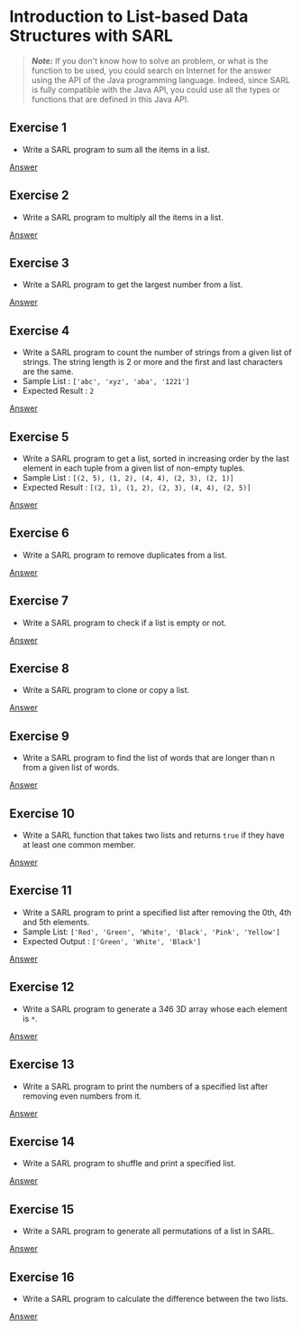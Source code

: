 # Introduction to List-based Data Structures with SARL

<script>
function exerciseToggle(id) {
    var x = document.getElementById('exercise' + id.toString());
    if (x.style.display === "none") {
        x.style.display = "block";
    } else {
        x.style.display = "none";
    }
}
</script>

> **_Note:_** If you don't know how to solve an problem, or what is the function to be used, you could search on Internet for the answer using the API of the Java programming language. Indeed, since SARL is fully compatible with the Java API, you could use all the types or functions that are defined in this Java API.

## Exercise 1

* Write a SARL program to sum all the items in a list.

<a href="javascript:exerciseToggle(1)">Answer</a>
<div id="exercise1" style="display:none;">
Two answers are possible. Answer #1 is:
[:Success:]
	package io.sarl.docs.tutorials.listexercises
	[:OnHtml]
	import java.util.List
	class Solution1 {
		static def sum(list : List<? extends Number>) : Number {
			var s = 0.0
			for (e : list) {
				s += e
			}
			return s
		}
	}
[:End:]
Answer #2 is:
[:Success:]
	package io.sarl.docs.tutorials.listexercises
	[:OnHtml]
	import java.util.List
	class Solution2 {
		static def sum(list : List<? extends Number>) : Number {
			list.reduce[accumulator, current | accumulator.doubleValue + current.doubleValue]
		}
	}
[:End:]
</div>

## Exercise 2

* Write a SARL program to multiply all the items in a list.

<a href="javascript:exerciseToggle(2)">Answer</a>
<div id="exercise2" style="display:none;">
Two answers are possible. Answer #1 is:
[:Success:]
	package io.sarl.docs.tutorials.listexercises
	[:OnHtml]
	import java.util.List	
	class Solution1 {
		static def mul(list : List<? extends Number>) : Number {
			var s = 0.0
			for (e : list) {
				s *= e
			}
			return s
		}
	}
[:End:]
Answer #2 is:
[:Success:]
	package io.sarl.docs.tutorials.listexercises
	[:OnHtml]
	import java.util.List	
	class Solution2 {
		static def mul(list : List<? extends Number>) : Number {
			list.reduce[accumulator, current | accumulator.doubleValue * current.doubleValue]
		}
	}
[:End:]
</div>

## Exercise 3

* Write a SARL program to get the largest number from a list.

<a href="javascript:exerciseToggle(3)">Answer</a>
<div id="exercise3" style="display:none;">
Two answers are possible. Answer #1 is:
[:Success:]
	package io.sarl.docs.tutorials.listexercises
	[:OnHtml]
	import java.util.List	
	class Solution1 {
		static def maxValue(list : List<? extends Number>) : Number {
			var m : Number = null
			for (e : list) {
				if (m === null || m < e) {
					m = e
				}
			}
			return m
		}
	}
[:End:]
Answer #2 is:
[:Success:]
	package io.sarl.docs.tutorials.listexercises
	[:OnHtml]
	import java.util.List
	class Solution2 {
		static def maxValue(list : List<? extends Number>) : Number {
			list.max[a, b | a <=> b]
		}
	}
[:End:]
</div>

## Exercise 4

* Write a SARL program to count the number of strings from a given list of strings. The string length is 2 or more and the first and last characters are the same.
* Sample List : `['abc', 'xyz', 'aba', '1221']`
* Expected Result : `2`

<a href="javascript:exerciseToggle(4)">Answer</a>
<div id="exercise4" style="display:none;">
Two answers are possible. Answer #1 is:
[:Success:]
	package io.sarl.docs.tutorials.listexercises
	[:OnHtml]
	import java.util.List	
	class Solution1 {
		static var original = #['abc', 'xyz', 'aba', '1221']

		static def countStrings(list : List<String>) : int {
			var n = 0
			for (s : list) {
				if (s.length >= 2 && s.charAt(0) == s.charAt(s.length - 1)) {
					n++
				}
			}
			return n
		}

		static def main : void {
			println(countStrings(original))
		}
	}
[:End:]
Answer #2 is:
[:Success:]
	package io.sarl.docs.tutorials.listexercises
	[:OnHtml]
	import java.util.List
	class Solution2 {
		static var original = #['abc', 'xyz', 'aba', '1221']

		static def countStrings(list : List<String>) : int {
			list.filter[it.length >= 2 && it.charAt(0) == it.charAt(it.length - 1)].size
		}

		static def main : void {
			println(countStrings(original))
		}
	}
[:End:]
</div>

## Exercise 5

* Write a SARL program to get a list, sorted in increasing order by the last element in each tuple from a given list of non-empty tuples.
* Sample List : `[(2, 5), (1, 2), (4, 4), (2, 3), (2, 1)]`
* Expected Result : `[(2, 1), (1, 2), (2, 3), (4, 4), (2, 5)]`

<a href="javascript:exerciseToggle(5)">Answer</a>
<div id="exercise5" style="display:none;">
[:Success:]
	package io.sarl.docs.tutorials.listexercises
	[:OnHtml]
	import java.util.List	
	class Solution {
		static var original = #[#[2, 5], #[1, 2], #[4, 4], #[2, 3], #[2, 1]]

		static def main : void {
			var result = original.sortWith[a, b | 
				a.get(1) <=> b.get(1)
			]
			println(result)
		}
	}
[:End:]
</div>

## Exercise 6

* Write a SARL program to remove duplicates from a list.

<a href="javascript:exerciseToggle(6)">Answer</a>
<div id="exercise6" style="display:none;">
[:Success:]
	package io.sarl.docs.tutorials.listexercises
	[:OnHtml]
	import java.util.List	
	class Solution {
		static def remove_duplicates(list : List<?>) {
			var result = newArrayList
			for (e : list) {
				if (!result.contains(e)) {
					result += e
				}
			}
			return result
		}
	}
[:End:]
</div>

## Exercise 7

* Write a SARL program to check if a list is empty or not.

<a href="javascript:exerciseToggle(7)">Answer</a>
<div id="exercise7" style="display:none;">
[:Success:]
	package io.sarl.docs.tutorials.listexercises
	[:OnHtml]
	import java.util.List	
	class Solution {
		static def enquiry(list : List<?>) {
			list.size === 0
		}
	}
[:End:]
</div>

## Exercise 8

* Write a SARL program to clone or copy a list.

<a href="javascript:exerciseToggle(8)">Answer</a>
<div id="exercise8" style="display:none;">
[:Success:]
	package io.sarl.docs.tutorials.listexercises
	[:OnHtml]
	import java.util.List	
	class Solution {
		static def copy(list : List<?>) {
			var cp = newArrayList
			cp.addAll(list)
			return cp
		}
	}
[:End:]
</div>

## Exercise 9

* Write a SARL program to find the list of words that are longer than n from a given list of words.

<a href="javascript:exerciseToggle(9)">Answer</a>
<div id="exercise9" style="display:none;">
Two answers are possible. Answer #1 is:
[:Success:]
	package io.sarl.docs.tutorials.listexercises
	[:OnHtml]
	import java.util.List
	class Solution1 {
		static def words(list : List<String>, n : int) {
			var cp = newArrayList
			for (e : list) {
				if (e.length > n) {
					cp += e
				}
			}
			return cp
		}
	}
[:End:]
Answer #2 is:
[:Success:]
	package io.sarl.docs.tutorials.listexercises
	[:OnHtml]
	import java.util.List
	class Solution2 {
		static def words(list : List<String>, n : int) {
			list.filter[it.length > n].toList
		}
	}
[:End:]
</div>

## Exercise 10

* Write a SARL function that takes two lists and returns `true` if they have at least one common member.

<a href="javascript:exerciseToggle(10)">Answer</a>
<div id="exercise10" style="display:none;">
Two answers are possible. Answer #1 is:
[:Success:]
	package io.sarl.docs.tutorials.listexercises
	[:OnHtml]
	import java.util.List	
	class Solution1 {
		static def common(list1 : List<?>, list2 : List<?>) {
			for (e : list1) {
				if (list2.contains(e)) {
					return true
				}
			}
			return false
		}
	}
[:End:]
Answer #2 is:
[:Success:]
	package io.sarl.docs.tutorials.listexercises
	[:OnHtml]
	import java.util.List
	class Solution2 {
		static def words(list1 : List<String>, list2 : List<?>) {
			list1.exists[list2.contains(it)]
		}
	}
[:End:]
</div>

## Exercise 11

* Write a SARL program to print a specified list after removing the 0th, 4th and 5th elements.
* Sample List: `['Red', 'Green', 'White', 'Black', 'Pink', 'Yellow']`
* Expected Output : `['Green', 'White', 'Black']`

<a href="javascript:exerciseToggle(11)">Answer</a>
<div id="exercise11" style="display:none;">
[:Success:]
	package io.sarl.docs.tutorials.listexercises
	[:OnHtml]
	class Solution {
		static var original = #['Red', 'Green', 'White', 'Black', 'Pink', 'Yellow']

		static def main : void {
			original.remove(5)
			original.remove(4)
			original.remove(0)
			println(original)
		}
	}
[:End:]
</div>

## Exercise 12

* Write a SARL program to generate a 3*4*6 3D array whose each element is `*`.

<a href="javascript:exerciseToggle(12)">Answer</a>
<div id="exercise12" style="display:none;">
Two answers are possible. Answer #1 is:
[:Success:]
	package io.sarl.docs.tutorials.listexercises
	[:OnHtml]
	class Solution1 {
		static def main : void {
			var result = newArrayList
			for (a : 1..3) {
				var dim2 = newArrayList
				for (b : 1..4) {
					var dim3 = newArrayList
					for (c : 1..6) {
						dim3 += '*'
					}
					dim2 += dim3
				}
				result += dim2
			}
			println(result)
		}
	}
[:End:]
Answer #2 is:
[:Success:]
	package io.sarl.docs.tutorials.listexercises
	[:OnHtml]
	import java.util.List
	class Solution2 {
		static def main : void {
			var result = (1..3).map[
				(1..4).map[
					(1..6).map['*'].toList
				].toList
			].toList
			println(result)
		}
	}
[:End:]
</div>

## Exercise 13

* Write a SARL program to print the numbers of a specified list after removing even numbers from it.

<a href="javascript:exerciseToggle(13)">Answer</a>
<div id="exercise13" style="display:none;">
Two answers are possible. Answer #1 is:
[:Success:]
	package io.sarl.docs.tutorials.listexercises
	[:OnHtml]
	import java.util.List
	class Solution1 {
		static def remove_even(list : List<Integer>) : List<Integer> {
			var nlist = newArrayList
			for (e : list) {
				if ((e % 2) != 0) {
					nlist += e
				}
			}
			return nlist
		}
	}
[:End:]
Answer #2 is:
[:Success:]
	package io.sarl.docs.tutorials.listexercises
	[:OnHtml]
	import java.util.List
	class Solution2 {
		static def remove_even(list : List<Integer>) : List<Integer> {
			list.filter[(it % 2) != 0].toList
		}
	}
[:End:]
</div>

## Exercise 14

* Write a SARL program to shuffle and print a specified list.

<a href="javascript:exerciseToggle(14)">Answer</a>
<div id="exercise14" style="display:none;">
[:Success:]
	package io.sarl.docs.tutorials.listexercises
	[:OnHtml]
	import static extension java.util.Collections.shuffle
	class Solution {

		static var original = #['Red', 'Green', 'White', 'Black', 'Pink', 'Yellow']

		static def main : void {
			original.shuffle
			println(original)
		}
	}
[:End:]
</div>

## Exercise 15

* Write a SARL program to generate all permutations of a list in SARL.  

<a href="javascript:exerciseToggle(15)">Answer</a>
<div id="exercise15" style="display:none;">
[:Success:]
	package io.sarl.docs.tutorials.listexercises
	[:OnHtml]
	import java.util.List
	class Solution {

		static def swap(elements : Object[], index0 : int, index1 : int) : void {
			var tmp = elements.get(index0)
			elements.set(index0, elements.get(index1))
			elements.set(index1, tmp);
		}

		static def permuts(list : List<Object>) : List<List<Object>> {
			var permuts = newArrayList
			permuts.add(list.immutableCopy)
			if (list.size > 1) {
				var elements = list.toArray
				var indexes = newIntArrayOfSize(list.size)
				var i = 0
				while (i < list.size) {
				    if (indexes.get(i) < i) {
				       swap(elements, if (i % 2 == 0) 0 else indexes.get(i), i)
						permuts.add(newArrayList(elements))
				       indexes.set(i, indexes.get(i) + 1);
				       i = 0
				    } else {
				       indexes.set(i, 0)
				       i++
				    }
				}
			}
			return permuts
		}
	}
[:End:]
</div>

## Exercise 16

* Write a SARL program to calculate the difference between the two lists.  

<a href="javascript:exerciseToggle(16)">Answer</a>
<div id="exercise16" style="display:none;">
[:Success:]
	package io.sarl.docs.tutorials.listexercises
	[:OnHtml]
	import java.util.List
	class Solution {
		static def difference(a : List<Object>, b : List<Object>) : List<Object> {
			var diff = newArrayList
			for (element : a) {
				if (!b.contains(element)) {
					diff += element
				}
			}
			return diff
		}
	}
[:End:]
</div>

## Exercise 17

* Write a SARL program to access the index of a list.
* Sample Input: `[5, 15, 35, 8, 98]`
* Sample Output:

```text
0 5
1 15
2 35
3 8
4 98
```

<a href="javascript:exerciseToggle(17)">Answer</a>
<div id="exercise17" style="display:none;">
Three answers are possible. Answer #1 is:
[:Success:]
	package io.sarl.docs.tutorials.listexercises
	[:OnHtml]
	class Solution1 {
		static var original = #[5, 15, 35, 8, 98]

		static def main : void {
			var i = 0
			for (element : original) {
				println(i + " " + element)
				i++
			}
		}
	}
[:End:]
Answer #2 is:
[:Success:]
	package io.sarl.docs.tutorials.listexercises
	[:OnHtml]
	class Solution2 {
		static var original = #[5, 15, 35, 8, 98]

		static def main : void {
			for (var i = 0; i < original.size; i++) {
				println(i + " " + original.get(i))
			}
		}
	}
[:End:]
Answer #3 is:
[:Success:]
	package io.sarl.docs.tutorials.listexercises
	[:OnHtml]
	class Solution3 {
		static var original = #[5, 15, 35, 8, 98]

		static def main : void {
			original.forEach [element, index |
				println(index + " " + element)
			]
		}
	}
[:End:]
</div>


## Exercise 18

* Write a SARL program to convert a list of characters into a string.  

<a href="javascript:exerciseToggle(18)">Answer</a>
<div id="exercise18" style="display:none;">
Three answers are possible. Answer #1 is:
[:Success:]
	package io.sarl.docs.tutorials.listexercises
	[:OnHtml]
	import java.util.List
	class Solution1 {
		static var original : List<Character> = #['h', 'e', 'l', 'l', 'o']

		static def main : void {
			var str = ""
			for (c : original) {
				str += c
			}
			println(str)
		}
	}
[:End:]
Answer #2 is:
[:Success:]
	package io.sarl.docs.tutorials.listexercises
	[:OnHtml]
	import java.util.List
	class Solution2 {
		static var original : List<Character> = #['h', 'e', 'l', 'l', 'o']

		static def main : void {
			var str_buffer = new StringBuilder
			for (c : original) {
				str_buffer.append(c)
			}
			var str = str_buffer.toString
			println(str)
		}
	}
[:End:]
Answer #3 is:
[:Success:]
	package io.sarl.docs.tutorials.listexercises
	[:OnHtml]
	import java.util.List
	class Solution3 {
		static var original : List<Character> = #['h', 'e', 'l', 'l', 'o']

		static def main : void {
			var str = original.join("")
			println(str)
		}
	}
[:End:]
</div>

## Exercise 19

* Write a SARL program to find the index of an item in a specified list.  

<a href="javascript:exerciseToggle(19)">Answer</a>
<div id="exercise19" style="display:none;">
Two answers are possible. Answer #1 is:
[:Success:]
	package io.sarl.docs.tutorials.listexercises
	[:OnHtml]
	import java.util.List
	class Solution1 {
		static var original : List<Character> = #['h', 'e', 'l', 'l', 'o']

		static def findIndexOf(list : List<?>, element : Object) : int {
			var i = 0
			for (elt : list) {
				if (elt == element) {
					return i
				}
				i++
			}
			return -1
		}

		static def main : void {
			println(original.findIndexOf('h'))
			println(original.findIndexOf('e'))
			println(original.findIndexOf('l'))
			println(original.findIndexOf('o'))
		}
	}
[:End:]
Answer #2 is:
[:Success:]
	package io.sarl.docs.tutorials.listexercises
	[:OnHtml]
	import java.util.List
	class Solution2 {
		static var original : List<Character> = #['h', 'e', 'l', 'l', 'o']

		static def main : void {
			println(original.indexOf('h'))
			println(original.indexOf('e'))
			println(original.indexOf('l'))
			println(original.indexOf('o'))
		}
	}
[:End:]
</div>


## Exercise 20

* Write a SARL program to flatten a shallow list.
* Sample Input: `[[4], [0, 658, 4, 6], [1, 2, 3]]`
* Expected Output: `[4, 0, 658, 4, 6, 1, 2, 3]`

<a href="javascript:exerciseToggle(20)">Answer</a>
<div id="exercise20" style="display:none;">
Three answers are possible. Answer #1 is:
[:Success:]
	package io.sarl.docs.tutorials.listexercises
	[:OnHtml]
	import java.util.List
	class Solution1 {
		static var original = #[#[4], #[0, 658, 4, 6], #[1, 2, 3]]

		static def flattenList(list : List<List<Integer>>) : List<Integer> {
			var output = newArrayList
			for (sublist : list) {
				for (element : sublist) {
					output += element
				}
			}
			return output
		}

		static def main : void {
			println(original.flattenList)
		}
	}
[:End:]
Answer #2 is:
[:Success:]
	package io.sarl.docs.tutorials.listexercises
	[:OnHtml]
	import java.util.List
	class Solution2 {
		static var original = #[#[4], #[0, 658, 4, 6], #[1, 2, 3]]

		static def flattenList(list : List<List<Integer>>) : List<Integer> {
			var output = newArrayList
			for (sublist : list) {
				output += sublist
			}
			return output
		}

		static def main : void {
			println(original.flattenList)
		}
	}
[:End:]
Answer #3 is:
[:Success:]
	package io.sarl.docs.tutorials.listexercises
	[:OnHtml]
	import java.util.List
	class Solution3 {
		static var original = #[#[4], #[0, 658, 4, 6], #[1, 2, 3]]

		static def main : void {
			println(original.flatten.toList)
		}
	}
[:End:]
</div>

## Exercise 21

* Write a SARL program to append a list to the second list.  

<a href="javascript:exerciseToggle(21)">Answer</a>
<div id="exercise21" style="display:none;">
Two answers are possible. Answer #1 is:
[:Success:]
	package io.sarl.docs.tutorials.listexercises
	[:OnHtml]
	class Solution1 {
		static var original1 = #[1, 45, 8, 6, 1]
		static var original2 = #[457, -1, 5]

		static def main : void {
			for (c : original2) {
				original1 += c
			}
			println(original1)
		}
	}
[:End:]
Answer #2 is:
[:Success:]
	package io.sarl.docs.tutorials.listexercises
	[:OnHtml]
	class Solution2 {
		static var original1 = #[1, 45, 8, 6, 1]
		static var original2 = #[457, -1, 5]

		static def main : void {
			original1 += original2
			println(original1)
		}
	}
[:End:]
</div>

## Exercise 22

* Write a SARL program to select an item randomly from a list.  

<a href="javascript:exerciseToggle(22)">Answer</a>
<div id="exercise22" style="display:none;">
[:Success:]
	package io.sarl.docs.tutorials.listexercises
	[:OnHtml]
	import java.util.Random
	class Solution {
		static var original = #[1, 45, 8, 6, 1]

		static def main : void {
			var random = new Random
			var element = original.get(random.nextInt(original.size))
			println(element)
		}
	}
[:End:]
</div>

## Exercise 23

* Write a SARL program to check whether two lists are circularly identical.

* Input 1:

```text
list1 = [10, 10, 0, 0, 10]
list2 = [10, 10, 10, 0, 0]
```

* Output 1: `true`
* Input 2:

```text
list1 = [10, 10, 0, 10, 0]
list2 = [10, 10, 10, 0, 0]
```

* Output 2: `false`

<a href="javascript:exerciseToggle(23)">Answer</a>
<div id="exercise23" style="display:none;">
[:Success:]
	package io.sarl.docs.tutorials.listexercises
	[:OnHtml]
	import java.util.List
	class Solution {
		static var list1 = #[10, 10, 0, 0, 10]
		static var list2 = #[10, 10, 10, 0, 0]

		static def circularly_identical(list1 : List<Integer>, list2 : List<Integer>) : boolean {
			// doubling list
			var list3 = newArrayList(list1)
		    list3.addAll(list1)
			// traversal in twice of list1
			for (x : 0..<list1.size) {
				var z = 0
				// check if list2 == list1 circularly
		        for (y : x..<(x + list1.size)) {
		            if (list2.get(z) == list3.get(y)) {
		            	z += 1
		            } else {
		            	break
		            }
		        }
		             
				// if all n elements are same circularly
				if (z == list1.size) {
					return true
				}
			}
		    return false
		}
   
		static def main : void {
			println(circularly_identical(list1, list2))
		}
	}
[:End:]
</div>

## Exercise 24

* Write a SARL program to find the second smallest number in a list.  

<a href="javascript:exerciseToggle(24)">Answer</a>
<div id="exercise24" style="display:none;">
Two answers are possible. Answer #1 is:
[:Success:]
	package io.sarl.docs.tutorials.listexercises
	[:OnHtml]
	class Solution1 {
		static var original = #[1, 45, -45, 2, 987]

		static def main : void {
			var smaller : Integer = null
			for (c : original) {
				if (smaller === null || c < smaller) {
					smaller = c
				}
			}
			var secondSmaller : Integer = null
			for (c : original) {
				if (c > smaller && (smaller === null || c < secondSmaller)) {
					secondSmaller = c
				}
			}
			println(secondSmaller)
		}
	}
[:End:]
Answer #2 is:
[:Success:]
	package io.sarl.docs.tutorials.listexercises
	[:OnHtml]
	class Solution2 {
		static var original = #[1, 45, -45, 2, 987]

		static def main : void {
			var smaller = original.min
			var secondSmaller = original.filter[it > smaller].min
			println(secondSmaller)
		}
	}
[:End:]
</div>

## Exercise 25

* Write a SARL program to get unique values from a list.  

<a href="javascript:exerciseToggle(25)">Answer</a>
<div id="exercise25" style="display:none;">
Two answers are possible. Answer #1 is:
[:Success:]
	package io.sarl.docs.tutorials.listexercises
	[:OnHtml]
	import java.util.List
	class Solution1 {
		static var original = #[1, 45, -45, 1, 2, 987, 45]

		static def get_uniq(list : List<Integer>) : List<Integer> {
			var uniq = newArrayList
			for (c : list) {
				if (!uniq.contains(c)) {
					uniq += c
				}
			}
			return uniq
		}

		static def main : void {
			println(get_uniq(original))
		}
	}
[:End:]
Answer #2 is:
[:Success:]
	package io.sarl.docs.tutorials.listexercises
	[:OnHtml]
	import java.util.List
	class Solution2 {
		static var original = #[1, 45, -45, 1, 2, 987, 45]

		static def get_uniq(list : List<Integer>) : List<Integer> {
			var uniq = newTreeSet(null)
			uniq.addAll(list)
			return uniq.toList
		}

		static def main : void {
			println(get_uniq(original))
		}
	}
[:End:]
</div>

## Exercise 26

* Write a SARL program to get the frequency of elements in a list.  

<a href="javascript:exerciseToggle(26)">Answer</a>
<div id="exercise26" style="display:none;">
[:Success:]
	package io.sarl.docs.tutorials.listexercises
	[:OnHtml]
	import java.util.List
	import java.util.Map
	class Solution {
		static var original = #[1, 45, -45, 1, 2, 987, 45]

		static def frequency(list : List<T>) : Map<T, Integer> with T {
			var map = newHashMap
			for (c : list) {
				var n = map.getOrDefault(c, 0)
				map.put(c, n + 1)
			}
			return map
		}

		static def main : void {
			println(frequency(original))
		}
	}
[:End:]
</div>

## Exercise 27

* Write a SARL program to check whether a list contains a sublist.  

<a href="javascript:exerciseToggle(27)">Answer</a>
<div id="exercise27" style="display:none;">
[:Success:]
	package io.sarl.docs.tutorials.listexercises
	[:OnHtml]
	import java.util.List
	class Solution {
		static var original = #[1, 45, -45, 1, 2, 987, 45]

		static def is_sublist(list : List<Integer>, search_for : List<Integer>) : boolean {
			if (search_for.isEmpty) {
				return true
			}
			if (search_for.size > list.size) {
				return false
			}
			for (i : 0..<list.size) {
				if (list.get(i) == search_for.get(0)) {
					var n = 1
					while ((n < search_for.size) && (list.get(i + n) == search_for.get(n))) {
						n++
					}
					if (n == search_for.size) {
						return true
					}
				}
			}
			return false
		}

		static def main : void {
			println(is_sublist(original, #[1, 2, 987]))
			println(is_sublist(original, #[1, 987, 2]))
		}
	}
[:End:]
</div>

## Exercise 28

* Write a SARL program that uses the Sieve of Eratosthenes method to compute prime numbers up to a specified number.

> **_Note:_** In mathematics, the sieve of Eratosthenes, one of a number of prime number sieves, is a simple, ancient algorithm for finding all prime numbers up to any given limit.

<a href="javascript:exerciseToggle(28)">Answer</a>
<div id="exercise28" style="display:none;">
Two answers are possible. Answer #1 is:
[:Success:]
	package io.sarl.docs.tutorials.listexercises
	[:OnHtml]
	import java.util.BitSet
	import java.util.List
	class Solution1 {
		static def sieve_of_eratosthenes(num : int) {
			var prime = newArrayList
			for (i : 0..num) {
				prime += true
			}
			var p = 2
			while (p * p <= num) {
				// If prime[p] is not changed, then it is a prime
				if (prime.get(p)) {
					// Updating all multiples of p
					for (var i = p * p; i <= num; i += p) {
						prime.set(i, false)
					}
				}
				p += 1
			}
			// Print all prime numbers
			for (p2 : 2..num) {
				if (prime.get(p2)) {
	    			println(p2)
	    		}
	    	}
		}

		static def main : void {
			sieve_of_eratosthenes(10)
			sieve_of_eratosthenes(20)
		}
	}
[:End:]
Answer #2 is:
[:Success:]
	package io.sarl.docs.tutorials.listexercises
	[:OnHtml]
	import java.util.BitSet
	import java.util.List
	class Solution2 {
		static def sieve_of_eratosthenes(num : int) {
			var prime = new BitSet(num)
			var p = 2
			while (p * p <= num) {
				// If prime[p] is not changed, then it is a prime
				if (!prime.get(p)) {
					// Updating all multiples of p
					for (var i = p * p; i <= num; i += p) {
						prime.set(i)
					}
				}
				p += 1
			}
			// Print all prime numbers
			for (i : 2..num) {
				if (!prime.get(i)) {
					println(i)
				}
			}
		}

		static def main : void {
			sieve_of_eratosthenes(10)
			sieve_of_eratosthenes(20)
		}
	}
[:End:]
</div>

## Exercise 29

* Write a SARL program to create a list by concatenating a given list with a range from 1 to n.  
* Sample list: `['p', 'q']`
* n = 5
* Sample Output: `['p1', 'q1', 'p2', 'q2', 'p3', 'q3', 'p4', 'q4', 'p5', 'q5']`

<a href="javascript:exerciseToggle(29)">Answer</a>
<div id="exercise29" style="display:none;">
[:Success:]
	package io.sarl.docs.tutorials.listexercises
	[:OnHtml]
	import java.util.List
	class Solution {
		static def concat(list : List<String>, num : int) : List<String> {
			var new_list = newArrayList
			for (element : list) {
				for (i : 1..num) {
					new_list += element + i
				}
			}
			return new_list
		}

		static def main : void {
			println(concat(#['p', 'q'], 5))
		}
	}
[:End:]
</div>

## Exercise 30

* Write a SARL program to find common items in two lists.  

<a href="javascript:exerciseToggle(30)">Answer</a>
<div id="exercise30" style="display:none;">
[:Success:]
	package io.sarl.docs.tutorials.listexercises
	[:OnHtml]
	import java.util.List
	class Solution {
		static def common(list1 : List<Integer>, list2 : List<Integer>) : List<Integer> {
			var common_list = newArrayList
			for (element : list1) {
				if (list2.contains(element)) {
					common_list += element
				}
			}
			return common_list
		}

		static def main : void {
			println(common(#[1, 2, 4, 6], #[2, 34, 6, 122]))
		}
	}
[:End:]
</div>

## Exercise 31

* Write a SARL program to change the position of every n-th value to the (n+1)th in a list.  
* Sample list: `[0,1,2,3,4,5]`
* Expected Output: `[1, 0, 3, 2, 5, 4]`

<a href="javascript:exerciseToggle(31)">Answer</a>
<div id="exercise31" style="display:none;">
[:Success:]
	package io.sarl.docs.tutorials.listexercises
	[:OnHtml]
	import java.util.List
	class Solution {
		static def change(list : List<Integer>) : List<Integer> {
			var new_list = newArrayList
			for (var i = 0; i < list.size; i += 2) {
				var tmp = list.get(i)
				list.set(i, list.get(i + 1))
				list.set(i + 1, tmp)
			}
			return new_list
		}

		static def main : void {
			println(change(#[0,1,2,3,4,5]))
		}
	}
[:End:]
</div>

## Exercise 32

* Write a SARL program to convert a list of multiple integers into a single integer.  
* Sample list: `[11, 33, 50]`
* Expected Output: `113350`

<a href="javascript:exerciseToggle(32)">Answer</a>
<div id="exercise32" style="display:none;">
[:Success:]
	package io.sarl.docs.tutorials.listexercises
	[:OnHtml]
	import java.util.List
	class Solution {
		static def diz(n : int) : int {
			var d = 1
			while (n > d) {
				d *= 10
			}
			return d
		}

		static def merge(list : List<Integer>) : Integer {
			var result = 0
			for (element : list) {
				result *= diz(element)
				result += element
			}
			return result
		}

		static def main : void {
			println(merge(#[11, 33, 50]))
		}
	}
[:End:]
</div>

## Exercise 33

* Write a SARL program to split a list based on the first character of a word.
* Sample Input:

```text
['be', 'have', 'do', 'say', 'get', 'make', 'go', 'know', 'take', 'see', 'come', 'think',
 'look', 'want', 'give', 'use', 'find', 'tell', 'ask', 'work', 'seem', 'feel',
 'leave', 'call']
```

* Expected Output:

```text
{ 'a': ['ask'],
  'b': ['be'],
  'c': ['come', 'call'],
  'd': ['do'],
  'f': ['find', 'feel'],
  'g': ['get', 'go', 'give'],
  'h': ['have'],
  'k': ['know'],
  'l': ['look', 'leave'],
  'm': ['make'],
  's': ['say', 'see', 'seem'],
  't': ['take', 'think', 'tell'],
  'u': ['use'],
  'w': ['want', 'work']
}
```

<a href="javascript:exerciseToggle(33)">Answer</a>
<div id="exercise33" style="display:none;">
Two answers are possible. Answer #1 is:
[:Success:]
	package io.sarl.docs.tutorials.listexercises
	[:OnHtml]
	import java.util.List
	import java.util.Map
	class Solution1 {
		static var original = #[
			'be', 'have', 'do', 'say', 'get', 'make',
			'go', 'know', 'take', 'see', 'come', 'think',
			'look', 'want', 'give', 'use', 'find',
			'tell', 'ask', 'work', 'seem', 'feel',
			'leave', 'call']

		static def split_by_letter(words : List<String>) : Map<Character, List<String>> {
			var map : Map<Character, List<String>> = newHashMap
			for (word : words) {
				var letter = word.charAt(0)
				var list = map.computeIfAbsent(letter, [newArrayList])
				list += word
			}
			return map
		} 

		static def main : void {
			println(split_by_letter(original))
		}
	}
[:End:]
Answer #2 is:
[:Success:]
	package io.sarl.docs.tutorials.listexercises
	[:OnHtml]
	import java.util.List
	import java.util.Map
	class Solution2 {
		static var original = #[
			'be', 'have', 'do', 'say', 'get', 'make',
			'go', 'know', 'take', 'see', 'come', 'think',
			'look', 'want', 'give', 'use', 'find',
			'tell', 'ask', 'work', 'seem', 'feel',
			'leave', 'call']

		static def split_by_letter(words : List<String>) : Map<Character, List<String>> {
			return words.groupBy[it.charAt(0)]
		} 

		static def main : void {
			println(split_by_letter(original))
		}
	}
[:End:]
</div>

## Exercise 34

* Write a SARL program to create multiple lists.  
* Sample Input: `1..10`
* Expected Output: `{'1': [], '8': [], '14': [], '5': [], '17': [], '9': [], '2': [], '7': [], '16': [], '19': [], '4': [], '18': 
[], '13': [], '3': [], '15': [], '11': [], '20': [], '6': [], '12': [], '10': []}`

<a href="javascript:exerciseToggle(34)">Answer</a>
<div id="exercise34" style="display:none;">
Two answers are possible. Answer #1 is:
[:Success:]
	package io.sarl.docs.tutorials.listexercises
	[:OnHtml]
	class Solution1 {
		static def main : void {
			var result = newHashMap
			for (i : 1..10) {
				result.computeIfAbsent(i) [newArrayList]
			}
			println(result)
		}
	}
[:End:]
Answer #2 is:
[:Success:]
	package io.sarl.docs.tutorials.listexercises
	[:OnHtml]
	class Solution2 {
		static def main : void {
			var result = (1..10).toInvertedMap[newArrayList]
			println(result)
		}
	}
[:End:]
</div>

## Exercise 35

* Write a SARL program to convert a pair of values into a sorted unique array.  
* Original List:  `[(1, 2), (3, 4), (1, 2), (5, 6), (7, 8), (1, 2), (3, 4), (3, 4), (7, 8), (9, 10)]`
* Sorted Unique Data: `[1, 2, 3, 4, 5, 6, 7, 8, 9, 10]`

<a href="javascript:exerciseToggle(35)">Answer</a>
<div id="exercise35" style="display:none;">
Three answers are possible. Answer #1 is:
[:Success:]
	package io.sarl.docs.tutorials.listexercises
	[:OnHtml]
	class Solution1 {
		static var original = #[
			#[1, 2], #[3, 4], #[1, 2], #[5, 6], #[7, 8],
			#[1, 2], #[3, 4], #[3, 4], #[7, 8], #[9, 10]
		]

		static def main : void {
			var result = newArrayList
			for (tuple : original) {
				for (element : tuple) {
					if (!result.contains(element)) {
						result += element
					}
				}
			}
			println(result)
		}
	}
[:End:]
Answer #2 is:
[:Success:]
	package io.sarl.docs.tutorials.listexercises
	[:OnHtml]
	class Solution2 {
		static var original = #[
			#[1, 2], #[3, 4], #[1, 2], #[5, 6], #[7, 8],
			#[1, 2], #[3, 4], #[3, 4], #[7, 8], #[9, 10]
		]

		static def main : void {
			var result = newTreeSet(null)
			for (tuple : original) {
				for (element : tuple) {
					result += element
				}
			}
			println(result)
		}
	}
[:End:]
Answer #3 is:
[:Success:]
	package io.sarl.docs.tutorials.listexercises
	[:OnHtml]
	class Solution3 {
		static var original = #[
			#[1, 2], #[3, 4], #[1, 2], #[5, 6], #[7, 8],
			#[1, 2], #[3, 4], #[3, 4], #[7, 8], #[9, 10]
		]

		static def main : void {
			var result = newTreeSet(null)
			for (tuple : original) {
				result += tuple
			}
			println(result)
		}
	}
[:End:]
</div>

## Exercise 36

* Write a SARL program to select the odd items from a list.  

<a href="javascript:exerciseToggle(36)">Answer</a>
<div id="exercise36" style="display:none;">
Two answers are possible. Answer #1 is:
[:Success:]
	package io.sarl.docs.tutorials.listexercises
	[:OnHtml]
	class Solution1 {
		static var original = #[1, 2, 3, 4, 5, 6, 7, 8, 9, 10]

		static def main : void {
			var result = newArrayList
			for (value : original) {
				if ((value % 2) != 0) {
					result += value
				}
			}
			println(result)
		}
	}
[:End:]
Answer #2 is:
[:Success:]
	package io.sarl.docs.tutorials.listexercises
	[:OnHtml]
	class Solution2 {
		static var original = #[1, 2, 3, 4, 5, 6, 7, 8, 9, 10]

		static def main : void {
			var result = original.filter[(it % 2) != 0].toList
			println(result)
		}
	}
[:End:]
</div>

## Exercise 37

* Write a SARL program to insert an element before each element of a list.  

<a href="javascript:exerciseToggle(37)">Answer</a>
<div id="exercise37" style="display:none;">
[:Success:]
	package io.sarl.docs.tutorials.listexercises
	[:OnHtml]
	import java.util.List
	class Solution {
		static var original = #[1, 2, 3, 4, 5, 6, 7, 8, 9, 10]

		static def appendBefore(list : List<Integer>, prefix : Integer) : List<Integer> {
			var result = newArrayList
			for (element : list) {
				result += prefix
				result += element
			}
			return result
		}

		static def main : void {
			println(appendBefore(original, 34))
		}
	}
[:End:]
</div>

## Exercise 38

* Write a SARL program to print nested lists (each list on a new line) using the `println()` function.  
* Sample Input: `[['assign1', 'assign2'], ['final', 'assign4'], ['exam', 'study']]`
* Expected Output:

```text
assign1 assign2
final assign4
exam study
```

<a href="javascript:exerciseToggle(38)">Answer</a>
<div id="exercise38" style="display:none;">
[:Success:]
	package io.sarl.docs.tutorials.listexercises
	[:OnHtml]
	import java.util.List
	class Solution {
		static var original = #[#['assign1', 'assign2'], #['final','assign4'], #['exam','study']]

		static def main : void {
			for (list : original) {
				if (!list.isEmpty) {
					var iter = list.iterator
					print(iter.next)
					while (iter.hasNext) {
						print(" " + iter.next)
					}
				}
				println
			}
		}
	}
[:End:]
</div>

## Exercise 39

* Write a SARL program to convert a list to a list of maps.  
* Sample lists: `["Black", "Red", "Maroon", "Yellow"], ["#000000", "#FF0000", "#800000", "#FFFF00"]`
* Expected Output: `[{'color_name': 'Black', 'color_code': '#000000'}, {'color_name': 'Red', 'color_code': '#FF0000'}, {'color_name': 'Maroon', 'color_code': '#800000'}, {'color_name': 'Yellow', 'color_code': '#FFFF00'}]`

<a href="javascript:exerciseToggle(39)">Answer</a>
<div id="exercise39" style="display:none;">
[:Success:]
	package io.sarl.docs.tutorials.listexercises
	[:OnHtml]
	class Solution {
		static var originalNames = #["Black", "Red", "Maroon", "Yellow"]
		static var originalColors = #["#000000", "#FF0000", "#800000", "#FFFF00"]

		static def main : void {
			var result = newArrayList
			var iter1 = originalNames.iterator
			var iter2 = originalColors.iterator
			while (iter1.hasNext && iter2.hasNext) {
				var map = newHashMap
				map.put('color_name', iter1.next)
				map.put('color_code', iter2.next)
				result += map
			}
			println(result)
		}
	}
[:End:]
</div>

## Exercise 40

* Write a SARL program to split a list every Nth element.
* Sample list: `['a', 'b', 'c', 'd', 'e', 'f', 'g', 'h', 'i', 'j', 'k', 'l', 'm', 'n']`
* n = 5
* Expected Output: `[['a', 'd', 'g', 'j', 'm'], ['b', 'e', 'h', 'k', 'n'], ['c', 'f', 'i', 'l']]`

<a href="javascript:exerciseToggle(40)">Answer</a>
<div id="exercise40" style="display:none;">
[:Success:]
	package io.sarl.docs.tutorials.listexercises
	[:OnHtml]
	import java.util.List
	class Solution {
		static var original = #['a', 'b', 'c', 'd', 'e', 'f', 'g', 'h', 'i', 'j', 'k', 'l', 'm', 'n']

		static def split_at_n(list : List<String>, n : int) : List<List<String>> {
			var result = newArrayList
			var clist = newArrayList
			for (element : list) {
				if (clist.size == n) {
					result.add(clist)
					clist = newArrayList
				}
				clist += element
			}
			if (!clist.isEmpty) {
				result.add(clist)
			}
			return result
		}

		static def main : void {
			println(split_at_n(original, 5))
		}
	}
[:End:]
</div>

## Exercise 41

* Write a SARL program to compute the difference between two lists.  
* Sample data: `a = ["red", "orange", "green", "blue", "white"]`, `b = ["black", "yellow", "green", "blue"]`
* Expected Output when `a` is passed before `b`: `['white', 'orange', 'red']`
* Expected Output when `b` is passed before `a`: `['black', 'yellow']`

<a href="javascript:exerciseToggle(41)">Answer</a>
<div id="exercise41" style="display:none;">
[:Success:]
	package io.sarl.docs.tutorials.listexercises
	[:OnHtml]
	import java.util.List
	class Solution {
		static var a = #["red", "orange", "green", "blue", "white"]
		static var b = #["black", "yellow", "green", "blue"]

		static def difference(list1 : List<String>, list2 : List<String>) : List<String> {
			var result = newArrayList
			for (element : list1) {
				if (!list2.contains(element)) {
					result += element
				}
			}
			return result
		}

		static def main : void {
			println(difference(a, b))
			println(difference(b, a))
		}
	}
[:End:]
</div>

## Exercise 42

* Write a SARL program to replace the last element in a list with another list.  
* Sample data: `[1, 3, 5, 7, 9, 10]` and `[2, 4, 6, 8]`
* Expected Output: `[1, 3, 5, 7, 9, 2, 4, 6, 8]`

<a href="javascript:exerciseToggle(42)">Answer</a>
<div id="exercise42" style="display:none;">
[:Success:]
	package io.sarl.docs.tutorials.listexercises
	[:OnHtml]
	import java.util.List
	class Solution {
		static def replace_last(list1 : List<Integer>, list2 : List<Integer>) : List<Integer> {
			var result = newArrayList
			result += list1.subList(0, list1.size - 1)
			result += list2
			return result
		}

		static def main : void {
			println(replace_last(#[1, 3, 5, 7, 9, 10], #[2, 4, 6, 8]))
		}
	}
[:End:]
</div>

## Exercise 43

* Write a SARL program to check whether the n-th element exists in a given list.  

<a href="javascript:exerciseToggle(43)">Answer</a>
<div id="exercise43" style="display:none;">
[:Success:]
	package io.sarl.docs.tutorials.listexercises
	[:OnHtml]
	import java.util.List
	class Solution {
		static def exist_in(list : List<Integer>, position : int) : boolean {
			0 <= position && position < list.size
		}

		static def main : void {
			println(exist_in(#[1, 3, 5, 7, 9, 10], 3))
			println(exist_in(#[1, 3, 5, 7, 9, 10], 8))
		}
	}
[:End:]
</div>

## Exercise 44

* Write a SARL program to insert a given string at the beginning of all items in a list.  
* Sample list: `[1,2,3,4]`
* Input string: `emp`
* Expected output: `['emp1', 'emp2', 'emp3', 'emp4']`

<a href="javascript:exerciseToggle(44)">Answer</a>
<div id="exercise44" style="display:none;">
Two answers are possible. Answer #1 is:
[:Success:]
	package io.sarl.docs.tutorials.listexercises
	[:OnHtml]
	import java.util.List
	class Solution1 {
		static var original = #[1, 2, 3, 4]

		static def append_prefix(list : List<Integer>, prefix : String) : List<String> {
			var result = newArrayList
			for (element : list) {
				result += prefix + element
			}
			return result
		}

		static def main : void {
			println(append_prefix(original, "emp"))
		}
	}
[:End:]
Answer #2 is:
[:Success:]
	package io.sarl.docs.tutorials.listexercises
	[:OnHtml]
	import java.util.List
	class Solution2 {
		static var original = #[1, 2, 3, 4]

		static def append_prefix(list : List<Integer>, prefix : String) : List<String> {
			list.map[prefix + it].toList
		}

		static def main : void {
			println(append_prefix(original, "emp"))
		}
	}
[:End:]
</div>

## Exercise 45

* Write a SARL program to iterate over two lists simultaneously.  

<a href="javascript:exerciseToggle(45)">Answer</a>
<div id="exercise45" style="display:none;">
Two answers are possible. Answer #1 is:
[:Success:]
	package io.sarl.docs.tutorials.listexercises
	[:OnHtml]
	import java.util.List
	import java.util.Iterator
	class Solution1 {
		static var original1 = #[1, 2, 3]
		static var original2 = #['red', 'white', 'black']

		static def zip(list1 : List<?>, list2 : List<?>) : List<Object[]> {
			var result : List<Object[]> = newArrayList
			val iter1 = list1.iterator
			val iter2 = list2.iterator
			while (iter1.hasNext && iter2.hasNext) {
				result.add(#[iter1.next, iter2.next])
			}
			return result
		}

		static def main : void {
			for (tuple : zip(original1, original2)) {
				println(tuple)
			}
		}
	}
[:End:]
Answer #2 is:
[:Success:]
	package io.sarl.docs.tutorials.listexercises
	[:OnHtml]
	import java.util.List
	import java.util.Iterator
	class Solution2 {
		static var original1 = #[1, 2, 3]
		static var original2 = #['red', 'white', 'black']

		static def zip(list1 : List<?>, list2 : List<?>) : Iterable<Object[]> {
			[
				val iter1 = list1.iterator
				val iter2 = list2.iterator
				new Iterator<Object[]> {
					def hasNext : boolean {
						iter1.hasNext && iter2.hasNext
					}
					def next : Object[] {
						var v1 = iter1.next
						var v2 = iter2.next
						return #[v1, v2]
					}
				}
			]
		}

		static def main : void {
			for (tuple : zip(original1, original2)) {
				println(tuple)
			}
		}
	}
[:End:]
</div>

## Exercise 46

* Write a SARL program to flatten a given nested list structure.  
* Original list: `[0, 10, [20, 30], 40, 50, [60, 70, 80], [90, 100, 110, 120]]`
* Flatten list: `[0, 10, 20, 30, 40, 50, 60, 70, 80, 90, 100, 110, 120]`

<a href="javascript:exerciseToggle(46)">Answer</a>
<div id="exercise46" style="display:none;">
[:Success:]
	package io.sarl.docs.tutorials.listexercises
	[:OnHtml]
	import java.util.List
	class Solution {
		static var original = #[0, 10, #[20, 30], 40, 50, #[60, 70, 80], #[90, 100, 110, 120]]

		static def flatten_list(list : List<?>) : List<?> {
			var result = newArrayList
			for (element : list) {
				if (element instanceof Iterable) {
					result.addAll(element)
				} else {
					result += element
				}
			}
			return result
		}

		static def main : void {
			println(flatten_list(original))
		}
	}
[:End:]
</div>

## Exercise 47

* Write a SARL program to remove consecutive (following each other continuously) duplicates (elements) from a given list.  
* Original list: `[0, 0, 1, 2, 3, 4, 4, 5, 6, 6, 6, 7, 8, 9, 4, 4]`
* After removing consecutive duplicates: `[0, 1, 2, 3, 4, 5, 6, 7, 8, 9, 4]`

<a href="javascript:exerciseToggle(47)">Answer</a>
<div id="exercise47" style="display:none;">
[:Success:]
	package io.sarl.docs.tutorials.listexercises
	[:OnHtml]
	class Solution {
		static var original = #[0, 0, 1, 2, 3, 4, 4, 5, 6, 6, 6, 7, 8, 9, 4, 4]

		static def main : void {
			var result = newArrayList
			for (element : original) {
				if (result.isEmpty || element != result.get(result.size - 1)) {
					result += element
				}
			}
			println(result)
		}
	}
[:End:]
</div>

## Exercise 48

* Write a SARL program to pack consecutive duplicates of a given list of elements into sublists.  
* Original list: `[0, 0, 1, 2, 3, 4, 4, 5, 6, 6, 6, 7, 8, 9, 4, 4]`
* After packing consecutive duplicates of the said list elements into sublists: `[[0, 0], [1], [2], [3], [4, 4], [5], [6, 6, 6], [7], [8], [9], [4, 4]]`

<a href="javascript:exerciseToggle(48)">Answer</a>
<div id="exercise48" style="display:none;">
[:Success:]
	package io.sarl.docs.tutorials.listexercises
	[:OnHtml]
	import java.util.List
	class Solution {
		static var original = #[0, 0, 1, 2, 3, 4, 4, 5, 6, 6, 6, 7, 8, 9, 4, 4]

		static def main : void {
			var result = newArrayList
			var pack : List<Integer> = null
			var prev : Integer = null
			for (element : original) {
				if (element != prev) {
					if (!pack.isNullOrEmpty) {
						result.add(pack)
					}
					pack = newArrayList
				}
				pack += element
				prev = element
			}
			if (!pack.isNullOrEmpty) {
				result.add(pack)
			}
			println(result)
		}
	}
[:End:]
</div>

## Exercise 49

* Write a SARL program to insert an element at a specified position into a given list.  
* Original list: `[1, 1, 2, 3, 4, 4, 5, 1]`
* After inserting an element at kth position in the said list: `[1, 1, 12, 2, 3, 4, 4, 5, 1]`

<a href="javascript:exerciseToggle(48)">Answer</a>
<div id="exercise49" style="display:none;">
[:Success:]
	package io.sarl.docs.tutorials.listexercises
	[:OnHtml]
	import java.util.List
	class Solution {
		static var original = #[1, 1, 2, 3, 4, 4, 5, 1]

		static def insert_at(list : List<Integer>, position : int, element : Integer) : List<Integer> {
			var new_list = newArrayList
			new_list.addAll(list)
			if (position >= new_list.size) {
				new_list += element
			} else {
				new_list.add(position, element)
			}
			return new_list
		}

		static def main : void {
			println(insert_at(original, 3, 12))
		}
	}
[:End:]
</div>

## Exercise 50

* Write a SARL program to extract a given number of randomly selected elements from a given list.  
* Original list: `[1, 1, 2, 3, 4, 4, 5, 1]`
* Selected 3 random numbers of the above list: `[4, 4, 1]`

<a href="javascript:exerciseToggle(50)">Answer</a>
<div id="exercise50" style="display:none;">
[:Success:]
	package io.sarl.docs.tutorials.listexercises
	[:OnHtml]
	import java.util.List
	import java.util.Random
	class Solution {
		static var original = #[1, 1, 2, 3, 4, 4, 5, 1]

		static def extract_random(list : List<Integer>, n : int) : List<Integer> {
			var new_list = newArrayList
			if (n <= list.size) {
				new_list.addAll(list)
			} else {
				var random = new Random
				var selected = newHashSet
				for (i : 1..n) {
					var rnd = random.nextInt(list.size)
					while (!selected.add(rnd)) {
						rnd = random.nextInt(list.size)
					}
					new_list.add(list.get(rnd))
				}
			}
			return new_list
		}

		static def main : void {
			println(extract_random(original, 3))
		}
	}
[:End:]
</div>

## Exercise 51

* Write a SARL program to generate combinations of n distinct objects taken from the elements of a given list.
* Original list: `[1, 2, 3, 4, 5, 6, 7, 8, 9]`
* Combinations of 2 distinct objects: `[1, 2] [1, 3] [1, 4] [1, 5] .... [7, 8] [7, 9] [8, 9]`

<a href="javascript:exerciseToggle(51)">Answer</a>
<div id="exercise51" style="display:none;">
[:Success:]
	package io.sarl.docs.tutorials.listexercises
	[:OnHtml]
	class Solution {
		static var original = #[1, 2, 3, 4, 5, 6, 7, 8, 9]

		static def main : void {
			var result = newArrayList
			for (var i = 0; i < original.size - 1; i++) {
				var elt0 = original.get(i)
				for (var j = i + 1; j < original.size; j++) {
					var elt1 = original.get(j)
					result.add(#[elt0, elt1])
				}
			}
			println(result)
		}
	}
[:End:]
</div>


## Exercise 52

* Write a SARL program to round every number in a given list of numbers and print the total sum multiplied by the length of the list.  
* Original list: `[22.4, 4.0, -16.22, -9.1, 11.0, -12.22, 14.2, -5.2, 17.5]`
* Result: `243`

<a href="javascript:exerciseToggle(52)">Answer</a>
<div id="exercise52" style="display:none;">
Two answers are posible. Answer #1 is:
[:Success:]
	package io.sarl.docs.tutorials.listexercises
	[:OnHtml]
	class Solution1 {
		static var original = #[22.4, 4.0, -16.22, -9.1, 11.0, -12.22, 14.2, -5.2, 17.5]

		static def main : void {
			var sum = 0l
			for (element : original) {
				sum += Math::round(element)
			}
			println(sum * original.size)
		}
	}
[:End:]
Answer #2 is:
[:Success:]
	package io.sarl.docs.tutorials.listexercises
	[:OnHtml]
	class Solution2 {
		static var original = #[22.4, 4.0, -16.22, -9.1, 11.0, -12.22, 14.2, -5.2, 17.5]

		static def main : void {
			var result = original.size * original.map[Math::floor(it)].reduce[accumulator, current| accumulator + current]
			println(result)
		}
	}
[:End:]
</div>

## Exercise 53

* Write a SARL program to create a multidimensional list (lists of lists) with zeros. Multidimensional list: `[[0, 0], [0, 0], [0, 0]]`.

<a href="javascript:exerciseToggle(53)">Answer</a>
<div id="exercise53" style="display:none;">
[:Success:]
	package io.sarl.docs.tutorials.listexercises
	[:OnHtml]
	import java.util.List
	class Solution {
		static def create_multidimensional_list(a : int, b : int) : List<List<Integer>> {
			var list = newArrayList
			for (i : 1..a) {
				var sublist = newArrayList
				for (j : 1..b) {
					sublist += 0
				}
				list.add(sublist)
			}
			return list
		}

		static def main : void {
			println(create_multidimensional_list(3, 2))
		}
	}
[:End:]
</div>

## Exercise 54

* Write a SARL program to read a square matrix from the command line and print the sum of the matrix's primary diagonal. Accept the size of the square matrix and elements for each column separated with a space (for every row) as input from the user.  
* Input the size of the matrix: 3

```text
2 3 4
4 5 6
3 4 7
```

* Sum of matrix primary diagonal: `14`

<a href="javascript:exerciseToggle(54)">Answer</a>
<div id="exercise54" style="display:none;">
[:Success:]
	package io.sarl.docs.tutorials.listexercises
	[:OnHtml]
	import java.util.List
	class Solution {
		static def input_matrix(args : String[]) : List<List<Integer>> {
			var n = args.get(0) as int
			var m = newArrayList
			var k = 1
			for (i : 1..n) {
				var row = newArrayList
				for (j : 1..n) {
					row.add(args.get(k) as int)
					k++
				}
				m.add(row)
			}
			return m
		}

		static def sum_diag(matrix : List<List<Integer>>) : int {
			var sum = 0
			for (i : 0..<matrix.size) {
				sum += matrix.get(i).get(i)
			}
			return sum
		}

		static def main(args : String*) : void {
			var matrix = input_matrix(args)
			var result = sum_diag(matrix)
			println(result)
		}
	}
[:End:]
</div>

## Exercise 55

* Write a SARL program to Zip two given lists of lists.  
* Original lists:

```text
[[1, 3], [5, 7], [9, 11]]
[[2, 4], [6, 8], [10, 12, 14]]
```

* Zipped list: `[[1, 3, 2, 4], [5, 7, 6, 8], [9, 11, 10, 12, 14]]`

<a href="javascript:exerciseToggle(55)">Answer</a>
<div id="exercise55" style="display:none;">
[:Success:]
	package io.sarl.docs.tutorials.listexercises
	[:OnHtml]
	import java.util.List
	import java.util.Iterator
	class Solution {
		static var original1 = #[#[1, 3], #[5, 7], #[9, 11]]
		static var original2 = #[#[2, 4], #[6, 8], #[10, 12, 14]]

		static def zip(list1 : List<List<Integer>>, list2 : List<List<Integer>>) : List<List<Integer>> {
			var iter1 = list1.iterator
			var iter2 = list2.iterator
			var result = newArrayList
			while (iter1.hasNext && iter2.hasNext) {
				var sublist = newArrayList
				sublist.addAll(iter1.next)
				sublist.addAll(iter2.next)
				result.add(sublist)
			}
			if (iter1.hasNext) {
				do {
					result.add(iter1.next)
				} while (iter1.hasNext)
			} else if (iter2.hasNext) {
				do {
					result.add(iter2.next)
				} while (iter2.hasNext)
			}
			return result
		}

		static def main : void {
			var result = zip(original1, original2)
			println(result)
		}
	}
[:End:]
</div>

## Exercise 56

* Write a SARL program to extract specified number of elements from a given list, which follows each other continuously.  
* Original list: `[1, 1, 3, 4, 4, 5, 6, 7]`
* Extract 2 number of elements from the said list which follows each other continuously: `[1, 4]`
* Original list: `[0, 1, 2, 3, 4, 4, 4, 4, 5, 7]`
* Extract 4 number of elements from the said list which follows each other continuously: `[4]`

<a href="javascript:exerciseToggle(56)">Answer</a>
<div id="exercise56" style="display:none;">
[:Success:]
	package io.sarl.docs.tutorials.listexercises
	[:OnHtml]
	import java.util.List
	class Solution {
		static var original = #[1, 1, 3, 4, 4, 5, 6, 7]

		static def isseq(list : List<Integer>, i : int, n : int) : boolean {
			var elt = list.get(i)
			for (var j = i + 1; j < n; j++) {
				if (list.get(j) != elt) {
					return false
				}
			}
			return true
		}

		static def extract(list : List<Integer>, n : int) : List<Integer> {
			var result = newArrayList
			for (var i = 0; i <= list.size - n; i++) {
				if (isseq(list, i, n)) {
					result += list.get(i)
				}
			}
			return result
		}

		static def main : void {
			var result = extract(original, 2)
			println(result)
		}
	}
[:End:]
</div>

## Exercise 57

* Write a SARL program to compute average of two given lists.  
* Original list:

```text
[1, 1, 3, 4, 4, 5, 6, 7]
[0, 1, 2, 3, 4, 4, 5, 7, 8]
```

* Average of two lists: `3.823529411764706`

<a href="javascript:exerciseToggle(57)">Answer</a>
<div id="exercise57" style="display:none;">
[:Success:]
	package io.sarl.docs.tutorials.listexercises
	[:OnHtml]
	import java.util.List
	class Solution {
		static var original1 = #[1, 1, 3, 4, 4, 5, 6, 7]
		static var original2 = #[0, 1, 2, 3, 4, 4, 5, 7, 8]

		static def average(lists : List<Integer>*) : double {
			var sum = 0.0
			var count = 0
			for (list : lists) {
				count += list.size
				for (elt : list) {
					sum += elt
				}
			}
			return sum / count
		}

		static def main : void {
			var result = average(original1, original2)
			println(result)
		}
	}
[:End:]
</div>


## Exercise 58

* Write a SARL program to count integers in a given mixed list.  
* Original list: `[1, 'abcd', 3, 1.2, 4, 'xyz', 5, 'pqr', 7, -5, -12.22]`
* Number of integers in the said mixed list: 6

<a href="javascript:exerciseToggle(58)">Answer</a>
<div id="exercise58" style="display:none;">
Two answers are possible. Answer #1 is:
[:Success:]
	package io.sarl.docs.tutorials.listexercises
	[:OnHtml]
	import java.util.List
	import java.math.BigInteger
	class Solution1 {
		static var original = #[1, 'abcd', 3, 1.2, 4, 'xyz', 5, 'pqr', 7, -5, -12.22]

		static def isInteger(value : Object) : boolean {
			value instanceof Integer || value instanceof Long || value instanceof BigInteger
		}

		static def count_integers(list : List<?>) : int {
			var count = 0
			for (element : list) {
				if (element.isInteger) {
					count++
				}
			}
			return count
		}

		static def main : void {
			println(count_integers(original))
		}
	}
[:End:]
Answer #1 is:
[:Success:]
	package io.sarl.docs.tutorials.listexercises
	[:OnHtml]
	import java.util.List
	import java.math.BigInteger
	class Solution2 {
		static var original = #[1, 'abcd', 3, 1.2, 4, 'xyz', 5, 'pqr', 7, -5, -12.22]

		static def count_integers(list : List<?>) : int {
			list.filter[it instanceof Integer || it instanceof Long || it instanceof BigInteger].size
		}

		static def main : void {
			println(count_integers(original))
		}
	}
[:End:]
</div>

## Exercise 59

* Write a SARL program to remove a specified column from a given nested list.  
* Original Nested list: `[[1, 2, 3], [2, 4, 5], [1, 1, 1]]`
* After removing 1st column: `[[2, 3], [4, 5], [1, 1]]`
* Original Nested list: `[[1, 2, 3], [-2, 4, -5], [1, -1, 1]]`
* After removing 3rd column: `[[1, 2], [-2, 4], [1, -1]]`

<a href="javascript:exerciseToggle(59)">Answer</a>
<div id="exercise59" style="display:none;">
[:Success:]
	package io.sarl.docs.tutorials.listexercises
	[:OnHtml]
	import java.util.List
	class Solution {
		static var original = #[#[1, 2, 3], #[2, 4, 5], #[1, 1, 1]]

		static def remove_column(list : List<List<Integer>>, col : int) : List<List<Integer>> {
			var rows = newArrayList
			for (row : list) {
				var ncols = newArrayList
				ncols.addAll(row)
				ncols.remove(col)
				rows.add(ncols)
			}
			return rows
		}

		static def main : void {
			println(remove_column(original, 1))
		}
	}
[:End:]
</div>

## Exercise 60

* Write a SARL program to extract a specified column from a given nested list.  
* Original Nested list: `[[1, 2, 3], [2, 4, 5], [1, 1, 1]]`
* Extract 1st column: `[1, 2, 1]`
* Original Nested list: `[[1, 2, 3], [-2, 4, -5], [1, -1, 1]]`
* Extract 3rd column: `[3, -5, 1]`

<a href="javascript:exerciseToggle(60)">Answer</a>
<div id="exercise60" style="display:none;">
[:Success:]
	package io.sarl.docs.tutorials.listexercises
	[:OnHtml]
	import java.util.List
	class Solution {
		static var original = #[#[1, 2, 3], #[2, 4, 5], #[1, 1, 1]]

		static def get_column(list : List<List<Integer>>, col : int) : List<Integer> {
			var column = newArrayList
			for (row : list) {
				column += row.get(col)
			}
			return column
		}

		static def main : void {
			println(get_column(original, 1))
		}
	}
[:End:]
</div>


[:Include:](../../includes/legal.inc)
